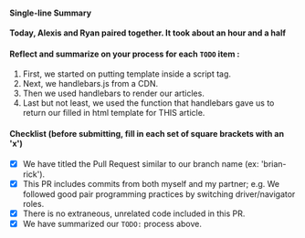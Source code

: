 #### Single-line Summary
**Today, Alexis and Ryan paired together. It took about an hour and a half**

#### Reflect and summarize on your process for each `TODO` item :  
  1. First, we started on putting template inside a script tag.
  2. Next, we handlebars.js from a CDN.
  3. Then we used handlebars to render our articles. 
  4. Last but not least, we used the function that handlebars gave us to return our filled in html template for THIS article.

#### Checklist (before submitting, fill in each set of square brackets with an 'x')
- [X] We have titled the Pull Request similar to our branch name (ex: 'brian-rick').
- [X] This PR includes commits from both myself and my partner; e.g. We followed good pair programming practices by switching driver/navigator roles.
- [X] There is no extraneous, unrelated code included in this PR.
- [X] We have summarized our `TODO:` process above.
